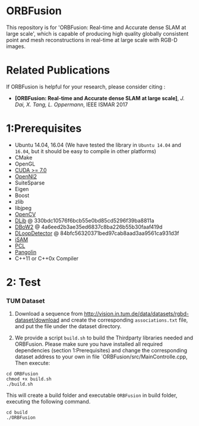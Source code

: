 # ORBFusion #

This repository is for 'ORBFusion: Real-time and Accurate dense SLAM at large scale', which is capable of producing high quality globally consistent point and mesh reconstructions in real-time at large scale with RGB-D images.

# Related Publications #
If ORBFusion is helpful for your research, please consider citing :

* **[ORBFusion: Real-time and Accurate dense SLAM at large scale]**, *J. Dai, X. Tang, L. Oppermann*, IEEE ISMAR 2017

# 1:Prerequisites #
* Ubuntu 14.04, 16.04 (We have tested the library in `Ubuntu 14.04` and `16.04`, but it should be easy to compile in other platforms)
* CMake
* OpenGL
* [CUDA >= 7.0](https://developer.nvidia.com/cuda-downloads)
* [OpenNI2](https://github.com/occipital/OpenNI2)
* SuiteSparse
* Eigen
* Boost
* zlib
* libjpeg
* [OpenCV](http://sourceforge.net/projects/opencvlibrary/files/opencv-unix/2.4.9/opencv-2.4.9.zip)
* [DLib](https://github.com/dorian3d/DLib) @ 330bdc10576f6bcb55e0bd85cd5296f39ba8811a
* [DBoW2](https://github.com/dorian3d/DBoW2) @ 4a6eed2b3ae35ed6837c8ba226b55b30faaf419d
* [DLoopDetector](https://github.com/dorian3d/DLoopDetector) @ 84bfc56320371bed97cab8aad3aa9561ca931d3f
* [iSAM](http://people.csail.mit.edu/kaess/isam/)
* [PCL](http://pointclouds.org/)
* [Pangolin](https://github.com/stevenlovegrove/Pangolin)
* C++11 or C++0x Compiler

# 2: Test #

### TUM Dataset

1. Download a sequence from http://vision.in.tum.de/data/datasets/rgbd-dataset/download and create the corresponding `associations.txt` file, and put the file under the dataset directory.

2. We provide a script `build.sh` to build the Thirdparty libraries needed and ORBFusion. Please make sure you have installed all required dependencies (section 1:Prerequisites) and change the corresponding dataset address to your own in file `ORBFusion/src/MainControlle.cpp, Then execute:
```
cd ORBFusion
chmod +x build.sh
./build.sh
```

This will create a build folder and executable `ORBFusion` in build folder, executing the following command.
```
cd build
./ORBFusion
```

